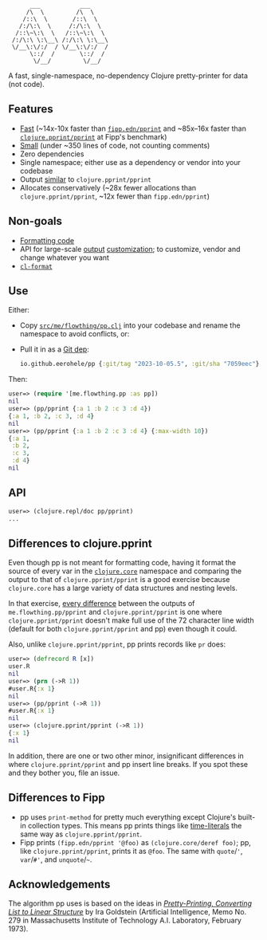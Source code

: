 ```
      ___           ___
     /\  \         /\  \
    /::\  \       /::\  \
   /:/\:\  \     /:/\:\  \
  /::\~\:\  \   /::\~\:\  \
 /:/\:\ \:\__\ /:/\:\ \:\__\
 \/__\:\/:/  / \/__\:\/:/  /
      \::/  /       \::/  /
       \/__/         \/__/
```

A fast, single-namespace, no-dependency Clojure pretty-printer for
data (not code).

## Features

- [Fast](https://github.com/eerohele/pp/actions/workflows/bench.yaml) (~14x-10x faster than [`fipp.edn/pprint`](https://github.com/brandonbloom/fipp) and ~85x–16x faster than [`clojure.pprint/pprint`](https://clojure.github.io/clojure/clojure.pprint-api.html#clojure.pprint/pprint) at Fipp's benchmark)
- [Small](https://github.com/eerohele/pp/blob/main/src/me/flowthing/pp.clj) (under ~350 lines of code, not counting comments)
- Zero dependencies
- Single namespace; either use as a dependency or vendor into your codebase
- Output [similar](#differences-to-clojurepprint) to `clojure.pprint/pprint`
- Allocates conservatively (~28x fewer allocations than `clojure.pprint/pprint`, ~12x fewer than `fipp.edn/pprint`)

## Non-goals

- [Formatting code](https://journal.stuffwithstuff.com/2015/09/08/the-hardest-program-ive-ever-written/#4)
- API for large-scale [output](https://clojure.github.io/clojure/clojure.pprint-api.html#clojure.pprint/with-pprint-dispatch) [customization](https://github.com/brandonbloom/fipp#idiomatic); to customize, vendor and change whatever you want
- [`cl-format`](https://clojure.github.io/clojure/clojure.pprint-api.html#clojure.pprint/cl-format)

## Use

Either:

- Copy [`src/me/flowthing/pp.clj`](https://github.com/eerohele/pp/blob/main/src/me/flowthing/pp.clj) into your codebase and rename the namespace to avoid conflicts, or:
- Pull it in as a [Git dep](https://clojure.org/reference/deps_and_cli#_git):

    ```clojure
    io.github.eerohele/pp {:git/tag "2023-10-05.5", :git/sha "7059eec"}
    ```

Then:

```clojure
user=> (require '[me.flowthing.pp :as pp])
nil
user=> (pp/pprint {:a 1 :b 2 :c 3 :d 4})
{:a 1, :b 2, :c 3, :d 4}
nil
user=> (pp/pprint {:a 1 :b 2 :c 3 :d 4} {:max-width 10})
{:a 1,
 :b 2,
 :c 3,
 :d 4}
nil
```

## API

```clojure
user=> (clojure.repl/doc pp/pprint)
...
```

## Differences to clojure.pprint

Even though pp is not meant for formatting code, having it format the source of every var in the [`clojure.core`](https://clojure.github.io/clojure/clojure.core-api.html) namespace and comparing the output to that of `clojure.pprint/pprint` is a good exercise because `clojure.core` has a large variety of data structures and nesting levels.

In that exercise, [every difference](https://gist.github.com/eerohele/08e628ea9713c2e3e89df26f144c4edd) between the outputs of `me.flowthing.pp/pprint` and `clojure.pprint/pprint` is one where `clojure.pprint/pprint` doesn't make full use of the 72 character line width (default for both `clojure.pprint/pprint` and pp) even though it could.

Also, unlike `clojure.pprint/pprint`, pp prints records like `pr` does:

```clojure
user=> (defrecord R [x])
user.R
nil
user=> (prn (->R 1))
#user.R{:x 1}
nil
user=> (pp/pprint (->R 1))
#user.R{:x 1}
nil
user=> (clojure.pprint/pprint (->R 1))
{:x 1}
nil
```

In addition, there are one or two other minor, insignificant differences in where `clojure.pprint/pprint` and pp insert line breaks. If you spot these and they bother you, file an issue.

## Differences to Fipp

- pp uses `print-method` for pretty much everything except Clojure's built-in collection types. This means pp prints things like [time-literals](https://github.com/henryw374/time-literals) the same way as `clojure.pprint/pprint`.
- Fipp prints `(fipp.edn/pprint '@foo)` as `(clojure.core/deref foo)`; pp, like `clojure.pprint/pprint`, prints it as `@foo`. The same with `quote`/`'`,  `var`/`#'`, and `unquote`/`~`.

## Acknowledgements

The algorithm pp uses is based on the ideas in [*Pretty-Printing, Converting List to Linear Structure*](https://dspace.mit.edu/handle/1721.1/5797) by Ira Goldstein (Artificial Intelligence, Memo No. 279 in Massachusetts Institute of Technology A.I. Laboratory, February 1973).
